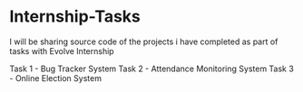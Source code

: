 # Internship-Tasks
I will be sharing source code of the projects i have completed as part of tasks with Evolve Internship

Task 1 - Bug Tracker System
Task 2 - Attendance Monitoring System
Task 3 - Online Election System
